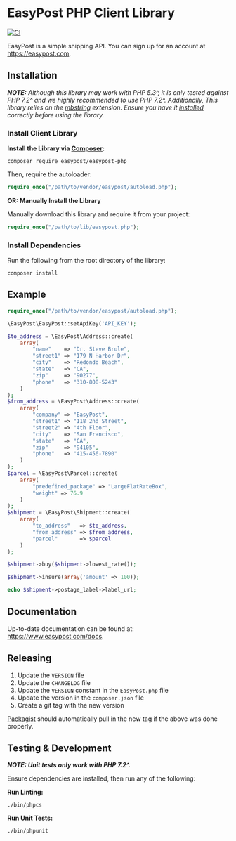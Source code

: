 # EasyPost PHP Client Library

[![CI](https://github.com/EasyPost/easypost-php/workflows/CI/badge.svg)](https://github.com/EasyPost/easypost-php/actions?query=workflow%3ACI)

EasyPost is a simple shipping API. You can sign up for an account at https://easypost.com.

## Installation

***NOTE:** Although this library may work with PHP 5.3^, it is only tested against PHP 7.2^ and we highly recommended to use PHP 7.2^. Additionally, This library relies on the [mbstring](http://php.net/manual/en/book.mbstring.php) extension. Ensure you have it [installed](http://www.php.net/manual/en/mbstring.installation.php) correctly before using the library.*

### Install Client Library

**Install the Library via [Composer](http://getcomposer.org/):**

```shell
composer require easypost/easypost-php
```

Then, require the autoloader:

```php
require_once("/path/to/vendor/easypost/autoload.php");
```

**OR: Manually Install the Library**

Manually download this library and require it from your project:

```php
require_once("/path/to/lib/easypost.php");
```

### Install Dependencies

Run the following from the root directory of the library:

```shell
composer install
```

## Example

```php
require_once("/path/to/vendor/easypost/autoload.php");

\EasyPost\EasyPost::setApiKey('API_KEY');

$to_address = \EasyPost\Address::create(
    array(
        "name"    => "Dr. Steve Brule",
        "street1" => "179 N Harbor Dr",
        "city"    => "Redondo Beach",
        "state"   => "CA",
        "zip"     => "90277",
        "phone"   => "310-808-5243"
    )
);
$from_address = \EasyPost\Address::create(
    array(
        "company" => "EasyPost",
        "street1" => "118 2nd Street",
        "street2" => "4th Floor",
        "city"    => "San Francisco",
        "state"   => "CA",
        "zip"     => "94105",
        "phone"   => "415-456-7890"
    )
);
$parcel = \EasyPost\Parcel::create(
    array(
        "predefined_package" => "LargeFlatRateBox",
        "weight" => 76.9
    )
);
$shipment = \EasyPost\Shipment::create(
    array(
        "to_address"   => $to_address,
        "from_address" => $from_address,
        "parcel"       => $parcel
    )
);

$shipment->buy($shipment->lowest_rate());

$shipment->insure(array('amount' => 100));

echo $shipment->postage_label->label_url;
```

## Documentation

Up-to-date documentation can be found at: https://www.easypost.com/docs.

## Releasing

1. Update the `VERSION` file
1. Update the `CHANGELOG` file
1. Update the `VERSION` constant in the `EasyPost.php` file
1. Update the version in the `composer.json` file
1. Create a git tag with the new version

[Packagist](https://packagist.org) should automatically pull in the new tag if the above was done properly.

## Testing & Development

***NOTE: Unit tests only work with PHP 7.2^.***

Ensure dependencies are installed, then run any of the following:

**Run Linting:**
```shell
./bin/phpcs
```

**Run Unit Tests:**
```shell
./bin/phpunit
```
